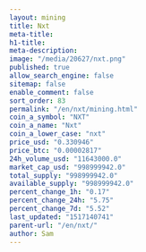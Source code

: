 ```yaml
---
layout: mining
title: Nxt
meta-title: 
h1-title: 
meta-description: 
image: "/media/20627/nxt.png"
published: true
allow_search_engine: false
sitemap: false
enable_comment: false
sort_order: 83
permalink: "/en/nxt/mining.html"
coin_a_symbol: "NXT"
coin_a_name: "Nxt"
coin_a_lower_case: "nxt"
price_usd: "0.330946"
price_btc: "0.00002817"
24h_volume_usd: "11643000.0"
market_cap_usd: "998999942.0"
total_supply: "998999942.0"
available_supply: "998999942.0"
percent_change_1h: "0.17"
percent_change_24h: "5.75"
percent_change_7d: "5.52"
last_updated: "1517140741"
parent-url: "/en/nxt/"
author: Sam
---
```


